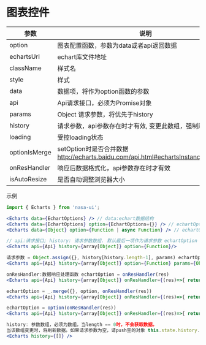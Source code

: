 # 图表控件


|      参数     |                                         说明                                        |      类型     |             默认值              |
|---------------|-------------------------------------------------------------------------------------|---------------|---------------------------------|
| option        | 图表配置函数，参数为data或者api返回数据                                             | Function      | () => {}                        |
| echartsUrl    | echart库文件地址                                                                    | String        | 'vendor/echarts/echarts.min.js' |
| className     | 样式名                                                                              | String        | ''                              |
| style         | 样式                                                                                | Object        | null                            |
| data          | 数据项，将作为option函数的参数                                                      | Any           | null                            |
| api           | Api请求接口，必须为Promise对象                                                      | Promise       | null                            |
| params        | Object 请求参数，将优先于history                                                    | Object        | {}                              |
| history       | 请求参数，api参数存在时才有效, 变更此数组，强制刷新图表                             | array[Object] | []                              |
| loading       | 受控loading状态                                                                     | bool          | null                            |
| optionIsMerge | setOption时是否合并数据 http://echarts.baidu.com/api.html#echartsInstance.setOption | bool          | false                           |
| onResHandler  | 响应后数据格式化，api参数存在时才有效                                               | Function      | res => res.data                 |
| isAutoResize  | 是否自动调整浏览器大小                                                              | bool          | true                            |


示例
```jsx
import { Echarts } from 'nasa-ui';

<Echarts data={EchartOptions} /> // data:echart数据结构
<Echarts data={EchartOptions} option={EchartOptions={}} /> // echartOption = _.merge(data, option)
<Echarts data={Object} option={Function | async Function} /> // echartOption = option(data)

// api:请求接口; history: 请求参数数组. 默认最后一项作为请求参数 echartOption = option(data)
<Echarts api={Api} history={array[Object]} option={Function}/> 

请求参数 = Object.assign({}, history[history.length-1], params) echartOption = option(data)
<Echarts api={Api} history={array[Object]} option={Function} params={Object}/> 

onResHandler:数据响应处理函数 echartOption = onResHandler(res)
<Echarts api={Api} history={array[Object]} onResHandler={(res)=>{ return res.data;}} /> 

echartOption = _.merge({}, option, onResHandler(res))
<Echarts api={Api} history={array[Object]} onResHandler={(res)=>{ return res.data;}} option={Object} />

echartOption = option(onResHandler(res))
<Echarts api={Api} history={array[Object]} onResHandler={(res)=>{ return res.data;}} option={Function} />

history: 参数数组，必须为数组。当length == 0时，不会获取数据。
当该数组变更时，将刷新数据。如果请求参数为空，请push空的对象 this.state.history.push({})。this.state.history.push({ id: 1})
<Echarts history={[]} /> 
```